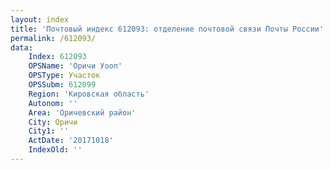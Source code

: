```yaml
---
layout: index
title: 'Почтовый индекс 612093: отделение почтовой связи Почты России'
permalink: /612093/
data:
    Index: 612093
    OPSName: 'Оричи Уооп'
    OPSType: Участок
    OPSSubm: 612099
    Region: 'Кировская область'
    Autonom: ''
    Area: 'Оричевский район'
    City: Оричи
    City1: ''
    ActDate: '20171018'
    IndexOld: ''
---
```

